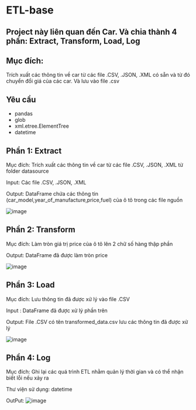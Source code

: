 # ETL-base
## Project này liên quan đến Car. Và chia thành 4 phần: Extract, Transform, Load, Log
## Mục đích:
Trích xuất các thông tin về car từ các file .CSV, .JSON, .XML có sẵn và từ đó chuyển đổi giá của các car. Và lưu vào file .csv
## Yêu cầu
+ pandas
+ glob
+ xml.etree.ElementTree
+ datetime 
## Phần 1: Extract
Mục đích: Trích xuất các thông tin về car từ các file .CSV, .JSON, .XML từ folder datasource

Input: Các file .CSV, .JSON, .XML

Output: DataFrame chứa các thông tin (car_model,year_of_manufacture,price,fuel) của ô tô trong các file nguồn

![image](https://github.com/user-attachments/assets/a78dbc07-5b42-4eed-bc35-8b53628e7d27)


## Phần 2: Transform 
Mục đích: Làm tròn giá trị price của ô tô lên 2 chữ số hàng thập phần

Output: DataFrame đã được làm tròn price

![image](https://github.com/user-attachments/assets/45674e85-13e3-43e3-8418-22095732b00e)


## Phần 3: Load
Mục đích: Lưu thông tin đã được xử lý vào file .CSV 

Input : DataFrame đã được xử lý phần trên

Output: File .CSV có tên transformed_data.csv lưu các thông tin đã được xử lý

![image](https://github.com/user-attachments/assets/f1beef37-0d6d-4e5e-a3fa-65084585767c)


## Phần 4: Log
Mục đích: Ghi lại các quá trình ETL nhằm quản lý thời gian và có thể nhận biết lỗi nếu xảy ra

Thư viện sử dụng: datetime

OutPut:
![image](https://github.com/user-attachments/assets/b9f1f8e5-6db4-453b-bdc3-b46ba9f15bb1)

